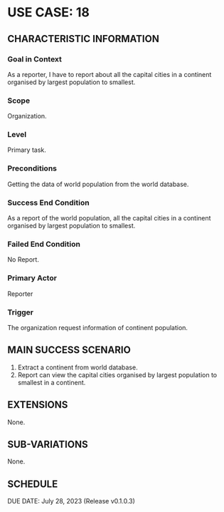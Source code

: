 # USE CASE: 18

## CHARACTERISTIC INFORMATION

### Goal in Context

As a reporter, I have to report about all the capital cities in a continent organised by largest population to smallest.

### Scope

Organization.

### Level

Primary task.

### Preconditions

Getting the data of world population from the world database.

### Success End Condition

As a report of the world population, all the capital cities in a continent organised by largest population to smallest.

### Failed End Condition

No Report.

### Primary Actor

Reporter

### Trigger

The organization request information of continent population.

## MAIN SUCCESS SCENARIO

1. Extract a continent from world database.
2. Report can view the capital cities organised by largest population to smallest in a continent.

## EXTENSIONS

None.

## SUB-VARIATIONS

None.

## SCHEDULE

DUE DATE: July 28, 2023 (Release v0.1.0.3)